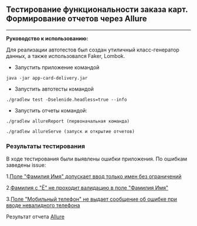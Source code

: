 ## Тестирование функциональности заказа карт. Формирование отчетов через Allure
___

**Руководство к использованию:**

Для реализации автотестов был создан утиличный класс-генератор данных, а также использовался Faker, Lombok.
* Запустить приложение командой

```
java -jar app-card-delivery.jar
```
* Запустить автотесты командой

```
./gradlew test -Dselenide.headless=true --info
```
* Запустить отчеты командой:

```
./gradlew allureReport (первоначальная команда)
```
```
./gradlew allureServe (запуск и открытие отчетов)
```

### Результаты тестирования
В ходе тестирования были выявлены ошибки приложения. По ошибкам заведены issue:

1.[Поле "Фамилия Имя" допускает ввод только имен без ограничений](https://github.com/Zumaletto/HW2-3-DeliveryNewDate/issues/1)

2.[Фамилия с "Ё" не проходит валидацию в поле "Фамилия Имя"](https://github.com/Zumaletto/HW2-3-DeliveryNewDate/issues/2)

3.[Поле "Мобильный телефон" не выдает сообщение об ошибке при вводе невалидного телефона](https://github.com/Zumaletto/HW2-3-DeliveryNewDate/issues/3)

Результат отчета [Allure](http://localhost:63342/HW4-1Allure/build/reports/allure-report/index.html?_ijt=jetmpidt1845b5fourmv7c7tlb&_ij_reload)